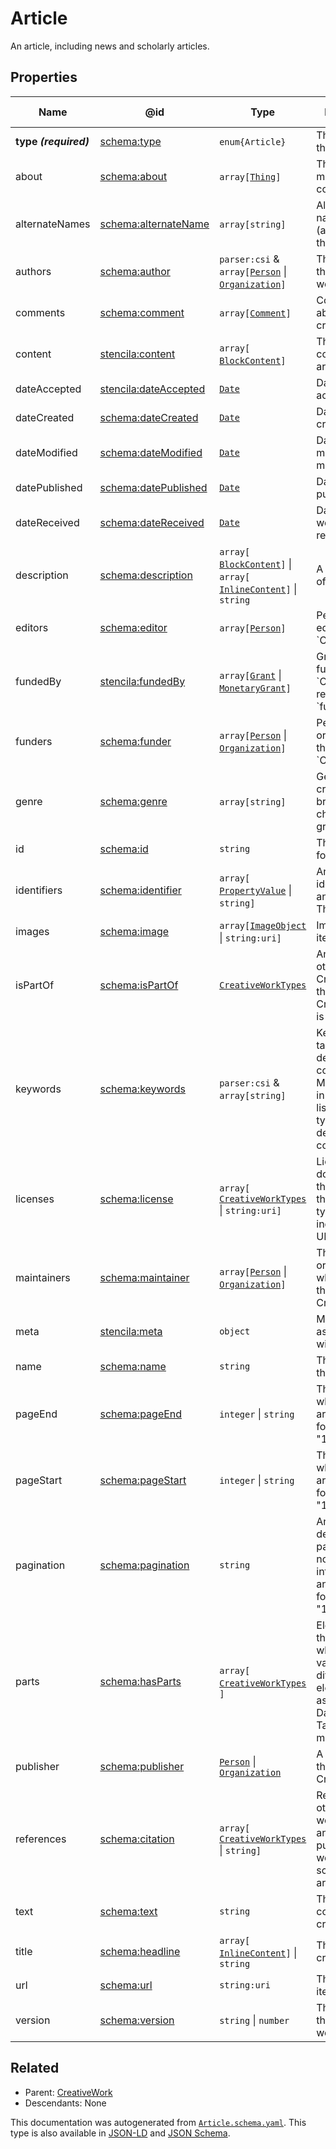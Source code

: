 # Article

An article, including news and scholarly articles.

## Properties

| Name                  | @id                                                                   | Type                                                                                                         | Description                                                                                                              | Inherited from                 |
| --------------------- | --------------------------------------------------------------------- | ------------------------------------------------------------------------------------------------------------ | ------------------------------------------------------------------------------------------------------------------------ | ------------------------------ |
| **type _(required)_** | [schema:type](https://schema.org/type)                                | `enum{`​`Article`​`}`                                                                                        | The name of the type.                                                                                                    | [Entity](./Entity)             |
| about                 | [schema:about](https://schema.org/about)                              | `array[`​[`Thing`](./Thing)​`]`                                                                              | The subject matter of the content.                                                                                       | [CreativeWork](./CreativeWork) |
| alternateNames        | [schema:alternateName](https://schema.org/alternateName)              | `array[`​`string`​`]`                                                                                        | Alternate names (aliases) for the item.                                                                                  | [Thing](./Thing)               |
| authors               | [schema:author](https://schema.org/author)                            | `parser:csi` & `array[`​[`Person`](./Person) \| [`Organization`](./Organization)​`]`                         | The authors of this creative work.                                                                                       | [CreativeWork](./CreativeWork) |
| comments              | [schema:comment](https://schema.org/comment)                          | `array[`​[`Comment`](./Comment)​`]`                                                                          | Comments about this creative work.                                                                                       | [CreativeWork](./CreativeWork) |
| content               | [stencila:content](https://schema.stenci.la/content.jsonld)           | `array[`​[`BlockContent`](./BlockContent)​`]`                                                                | The structured content of this article.                                                                                  | [Article](./Article)           |
| dateAccepted          | [stencila:dateAccepted](https://schema.stenci.la/dateAccepted.jsonld) | [`Date`](./Date)                                                                                             | Date/time of acceptance.                                                                                                 | [CreativeWork](./CreativeWork) |
| dateCreated           | [schema:dateCreated](https://schema.org/dateCreated)                  | [`Date`](./Date)                                                                                             | Date/time of creation.                                                                                                   | [CreativeWork](./CreativeWork) |
| dateModified          | [schema:dateModified](https://schema.org/dateModified)                | [`Date`](./Date)                                                                                             | Date/time of most recent modification.                                                                                   | [CreativeWork](./CreativeWork) |
| datePublished         | [schema:datePublished](https://schema.org/datePublished)              | [`Date`](./Date)                                                                                             | Date of first publication.                                                                                               | [CreativeWork](./CreativeWork) |
| dateReceived          | [schema:dateReceived](https://schema.org/dateReceived)                | [`Date`](./Date)                                                                                             | Date/time that work was received.                                                                                        | [CreativeWork](./CreativeWork) |
| description           | [schema:description](https://schema.org/description)                  | `array[`​[`BlockContent`](./BlockContent)​`]` \| `array[`​[`InlineContent`](./InlineContent)​`]` \| `string` | A description of the item.                                                                                               | [Thing](./Thing)               |
| editors               | [schema:editor](https://schema.org/editor)                            | `array[`​[`Person`](./Person)​`]`                                                                            | People who edited the \`CreativeWork\`.                                                                                  | [CreativeWork](./CreativeWork) |
| fundedBy              | [stencila:fundedBy](https://schema.stenci.la/fundedBy.jsonld)         | `array[`​[`Grant`](./Grant) \| [`MonetaryGrant`](./MonetaryGrant)​`]`                                        | Grants that funded the \`CreativeWork\`; reverse of \`fundedItems\`.                                                     | [CreativeWork](./CreativeWork) |
| funders               | [schema:funder](https://schema.org/funder)                            | `array[`​[`Person`](./Person) \| [`Organization`](./Organization)​`]`                                        | People or organizations that funded the \`CreativeWork\`.                                                                | [CreativeWork](./CreativeWork) |
| genre                 | [schema:genre](https://schema.org/genre)                              | `array[`​`string`​`]`                                                                                        | Genre of the creative work, broadcast channel or group.                                                                  | [CreativeWork](./CreativeWork) |
| id                    | [schema:id](https://schema.org/id)                                    | `string`                                                                                                     | The identifier for this item.                                                                                            | [Entity](./Entity)             |
| identifiers           | [schema:identifier](https://schema.org/identifier)                    | `array[`​[`PropertyValue`](./PropertyValue) \| `string`​`]`                                                  | Any kind of identifier for any kind of Thing.                                                                            | [Thing](./Thing)               |
| images                | [schema:image](https://schema.org/image)                              | `array[`​[`ImageObject`](./ImageObject) \| `string:uri`​`]`                                                  | Images of the item.                                                                                                      | [Thing](./Thing)               |
| isPartOf              | [schema:isPartOf](https://schema.org/isPartOf)                        | [`CreativeWorkTypes`](./CreativeWorkTypes)                                                                   | An item or other CreativeWork that this CreativeWork is a part of.                                                       | [CreativeWork](./CreativeWork) |
| keywords              | [schema:keywords](https://schema.org/keywords)                        | `parser:csi` & `array[`​`string`​`]`                                                                         | Keywords or tags used to describe this content. Multiple entries in a keywords list are typically delimited by commas.   | [CreativeWork](./CreativeWork) |
| licenses              | [schema:license](https://schema.org/license)                          | `array[`​[`CreativeWorkTypes`](./CreativeWorkTypes) \| `string:uri`​`]`                                      | License documents that applies to this content, typically indicated by URL.                                              | [CreativeWork](./CreativeWork) |
| maintainers           | [schema:maintainer](https://schema.org/maintainer)                    | `array[`​[`Person`](./Person) \| [`Organization`](./Organization)​`]`                                        | The people or organizations who maintain this CreativeWork.                                                              | [CreativeWork](./CreativeWork) |
| meta                  | [stencila:meta](https://schema.stenci.la/meta.jsonld)                 | `object`                                                                                                     | Metadata associated with this item.                                                                                      | [Entity](./Entity)             |
| name                  | [schema:name](https://schema.org/name)                                | `string`                                                                                                     | The name of the item.                                                                                                    | [Thing](./Thing)               |
| pageEnd               | [schema:pageEnd](https://schema.org/pageEnd)                          | `integer` \| `string`                                                                                        | The page on which the article ends; for example "138" or "xvi".                                                          | [Article](./Article)           |
| pageStart             | [schema:pageStart](https://schema.org/pageStart)                      | `integer` \| `string`                                                                                        | The page on which the article starts; for example "135" or "xiii".                                                       | [Article](./Article)           |
| pagination            | [schema:pagination](https://schema.org/pagination)                    | `string`                                                                                                     | Any description of pages that is not separated into pageStart and pageEnd; for example, "1-6, 9, 55".                    | [Article](./Article)           |
| parts                 | [schema:hasParts](https://schema.org/hasParts)                        | `array[`​[`CreativeWorkTypes`](./CreativeWorkTypes)​`]`                                                      | Elements of the collection which can be a variety of different elements, such as Articles, Datatables, Tables and more.  | [CreativeWork](./CreativeWork) |
| publisher             | [schema:publisher](https://schema.org/publisher)                      | [`Person`](./Person) \| [`Organization`](./Organization)                                                     | A publisher of the CreativeWork.                                                                                         | [CreativeWork](./CreativeWork) |
| references            | [schema:citation](https://schema.org/citation)                        | `array[`​[`CreativeWorkTypes`](./CreativeWorkTypes) \| `string`​`]`                                          | References to other creative works, such as another publication, web page, scholarly article, etc.                       | [CreativeWork](./CreativeWork) |
| text                  | [schema:text](https://schema.org/text)                                | `string`                                                                                                     | The textual content of this creative work.                                                                               | [CreativeWork](./CreativeWork) |
| title                 | [schema:headline](https://schema.org/headline)                        | `array[`​[`InlineContent`](./InlineContent)​`]` \| `string`                                                  | The title of the creative work.                                                                                          | [CreativeWork](./CreativeWork) |
| url                   | [schema:url](https://schema.org/url)                                  | `string:uri`                                                                                                 | The URL of the item.                                                                                                     | [Thing](./Thing)               |
| version               | [schema:version](https://schema.org/version)                          | `string` \| `number`                                                                                         | The version of the creative work.                                                                                        | [CreativeWork](./CreativeWork) |

## Related

-   Parent: [CreativeWork](./CreativeWork)
-   Descendants: None

 This documentation was autogenerated from [`Article.schema.yaml`](https://github.com/stencila/schema/blob/master/schema/Article.schema.yaml). This type is also available in [JSON-LD](https://schema.org/Article) and [JSON Schema](https://schema.stenci.la/Article.schema.json).
